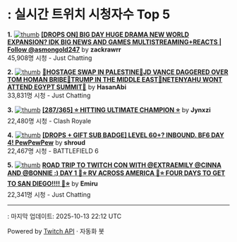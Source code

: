 # : 실시간 트위치 시청자수 Top 5

**1.** [![thumb](https://static-cdn.jtvnw.net/previews-ttv/live_user_zackrawrr-320x180.jpg)](https://twitch.tv/zackrawrr)
**[[DROPS ON] BIG DAY HUGE DRAMA NEW WORLD EXPANSION? IDK BIG NEWS AND GAMES MULTISTREAMING+REACTS | Follow  @asmongold247](https://twitch.tv/zackrawrr)** by **zackrawrr**<br>45,908명 시청  - Just Chatting

**2.** [![thumb](https://static-cdn.jtvnw.net/previews-ttv/live_user_hasanabi-320x180.jpg)](https://twitch.tv/HasanAbi)
**[🚨HOSTAGE SWAP IN PALESTINE🚨JD VANCE DAGGERED OVER TOM HOMAN BRIBE🚨TRUMP IN THE MIDDLE EAST🚨NETENYAHU WONT ATTEND EGYPT SUMMIT🚨](https://twitch.tv/HasanAbi)** by **HasanAbi**<br>33,831명 시청  - Just Chatting

**3.** [![thumb](https://static-cdn.jtvnw.net/previews-ttv/live_user_jynxzi-320x180.jpg)](https://twitch.tv/Jynxzi)
**[[287/365] ⭐️ HITTING ULTIMATE CHAMPION ⭐️](https://twitch.tv/Jynxzi)** by **Jynxzi**<br>22,480명 시청  - Clash Royale

**4.** [![thumb](https://static-cdn.jtvnw.net/previews-ttv/live_user_shroud-320x180.jpg)](https://twitch.tv/shroud)
**[[DROPS + GIFT SUB BADGE] LEVEL 60+? INBOUND. BF6 DAY 4! PewPewPew](https://twitch.tv/shroud)** by **shroud**<br>22,467명 시청  - BATTLEFIELD 6

**5.** [![thumb](https://static-cdn.jtvnw.net/previews-ttv/live_user_emiru-320x180.jpg)](https://twitch.tv/Emiru)
**[ROAD TRIP TO TWITCH CON WITH @EXTRAEMILY @CINNA AND @BONNIE :) DAY 1 🩷⭐ RV ACROSS AMERICA 🩷⭐ FOUR DAYS TO GET TO SAN DIEGO!!!! 🩷⭐](https://twitch.tv/Emiru)** by **Emiru**<br>22,341명 시청  - Just Chatting


---
: 마지막 업데이트: 2025-10-13 22:12 UTC

Powered by [Twitch API](https://dev.twitch.tv/docs/api/reference) · 자동화 봇